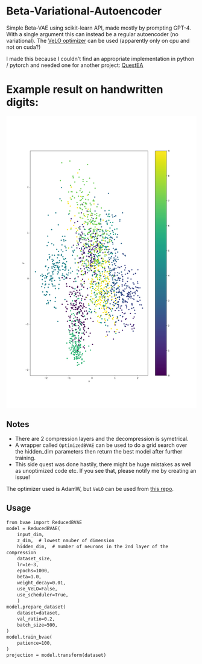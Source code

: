# Beta-Variational-Autoencoder
Simple Beta-VAE using scikit-learn API, made mostly by prompting GPT-4.
With a single argument this can instead be a regular autoencoder (no variational).
The [VeLO optimizer](https://github.com/janEbert/PyTorch-VeLO) can be used (apparently only on cpu and not on cuda?)

I made this because I couldn't find an appropriate implementation in python / pytorch and needed one for another project: [QuestEA](https://github.com/thiswillbeyourgithub/QuestEA)

# Example result on handwritten digits:
![](./Demo.png)

## Notes
* There are 2 compression layers and the decompression is symetrical.
* A wrapper called `OptimizedBVAE` can be used to do a grid search over the hidden_dim parameters then return the best model after further training.
* This side quest was done hastily, there might be huge mistakes as well as unoptimized code etc. If you see that, please notify me by creating an issue!


The optimizer used is AdamW, but `VeLO` can be used from [this repo](https://github.com/janEbert/PyTorch-VeLO).

## Usage
```
from bvae import ReducedBVAE
model = ReducedBVAE(
    input_dim,
    z_dim,  # lowest nmuber of dimension
    hidden_dim,  # number of neurons in the 2nd layer of the compression
    dataset_size,
    lr=1e-3,
    epochs=1000,
    beta=1.0,
    weight_decay=0.01,
    use_VeLO=False,
    use_scheduler=True,
    )
model.prepare_dataset(
    dataset=dataset,
    val_ratio=0.2,
    batch_size=500,
)
model.train_bvae(
    patience=100,
)
projection = model.transform(dataset)
```

